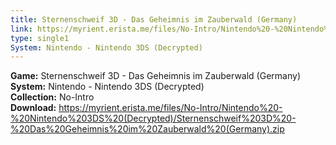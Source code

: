 ```yaml
---
title: Sternenschweif 3D - Das Geheimnis im Zauberwald (Germany)
link: https://myrient.erista.me/files/No-Intro/Nintendo%20-%20Nintendo%203DS%20(Decrypted)/Sternenschweif%203D%20-%20Das%20Geheimnis%20im%20Zauberwald%20(Germany).zip
type: single1
System: Nintendo - Nintendo 3DS (Decrypted)
---
```

<b>Game:</b> Sternenschweif 3D - Das Geheimnis im Zauberwald (Germany)<br>
<b>System:</b> Nintendo - Nintendo 3DS (Decrypted)<br>
<b>Collection:</b> No-Intro<br>
<b>Download:</b> https://myrient.erista.me/files/No-Intro/Nintendo%20-%20Nintendo%203DS%20(Decrypted)/Sternenschweif%203D%20-%20Das%20Geheimnis%20im%20Zauberwald%20(Germany).zip